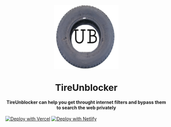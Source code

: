 <p align="center"><img src="apple-touch-icon.png" height="200px" width="200px">
</p>

<h1 align="center">TireUnblocker</h1>

<h4 align="center">TireUnblocker can help you get throught internet filters and bypass them to search the web privately</h3>

[![Deploy with Vercel](https://vercel.com/button)](https://vercel.com/new/clone?repository-url=https%3A%2F%2Fgithub.com%2Fwheels522%2FTireUnblocker%2Ftree%2Fstatic)
[![Deploy with Netlify](https://www.netlify.com/img/deploy/button.svg)](https://app.netlify.com/start/deploy?repository=https://github.com/wheels522/TireUnblocker)
